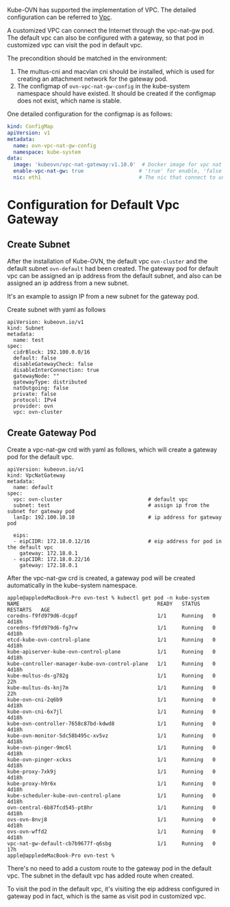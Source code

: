 
Kube-OVN has supported the implementation of VPC. The detailed configuration can be referred to 
[Vpc](https://github.com/kubeovn/kube-ovn/blob/master/docs/vpc.md).

A customized VPC can connect the Internet through the vpc-nat-gw pod. The default vpc can also be configured with a gateway, so that pod in customized vpc can visit the pod in default vpc.

The precondition should be matched in the environment:
1. The multus-cni and macvlan cni should be installed, which is used for creating an attachment network for the gateway pod.
2. The configmap of `ovn-vpc-nat-gw-config` in the kube-system namespace should have existed. It should be created if the configmap does not exist, which name is stable.

One detailed configuration for the configmap is as follows:

```yaml
kind: ConfigMap
apiVersion: v1
metadata:
  name: ovn-vpc-nat-gw-config
  namespace: kube-system
data:
  image: 'kubeovn/vpc-nat-gateway:v1.10.0'  # Docker image for vpc nat gateway
  enable-vpc-nat-gw: true                  # 'true' for enable, 'false' for disable
  nic: eth1                                # The nic that connect to underlay network, use as the 'master' for macvlan
```

# Configuration for Default Vpc Gateway
## Create Subnet
After the installation of Kube-OVN, the default vpc 
`ovn-cluster` and the default subnet `ovn-default` had been created. The gateway pod for default vpc can be assigned an ip address from the default subnet, and also can be assigned an ip address from a new subnet.

It's an example to assign IP from a new subnet for the gateway pod.

Create subnet with yaml as follows

```
apiVersion: kubeovn.io/v1
kind: Subnet
metadata:
  name: test
spec:
  cidrBlock: 192.100.0.0/16
  default: false
  disableGatewayCheck: false
  disableInterConnection: true
  gatewayNode: ""
  gatewayType: distributed
  natOutgoing: false
  private: false
  protocol: IPv4
  provider: ovn
  vpc: ovn-cluster
```

## Create Gateway Pod
Create a vpc-nat-gw crd with yaml as follows, which will create a gateway pod for the default vpc.

```
apiVersion: kubeovn.io/v1
kind: VpcNatGateway
metadata:
  name: default
spec:
  vpc: ovn-cluster                            # default vpc
  subnet: test                                # assign ip from the subnet for gateway pod
  lanIp: 192.100.10.10                        # ip address for gateway pod

  eips:
  - eipCIDR: 172.18.0.12/16                   # eip address for pod in the default vpc
    gateway: 172.18.0.1
  - eipCIDR: 172.18.0.22/16
    gateway: 172.18.0.1
```

After the vpc-nat-gw crd is created, a gateway pod will be created automatically in the kube-system namespace.

```
apple@appledeMacBook-Pro ovn-test % kubectl get pod -n kube-system
NAME                                             READY   STATUS    RESTARTS   AGE
coredns-f9fd979d6-dcppf                          1/1     Running   0          4d18h
coredns-f9fd979d6-fg7rw                          1/1     Running   0          4d18h
etcd-kube-ovn-control-plane                      1/1     Running   0          4d18h
kube-apiserver-kube-ovn-control-plane            1/1     Running   0          4d18h
kube-controller-manager-kube-ovn-control-plane   1/1     Running   0          4d18h
kube-multus-ds-g782g                             1/1     Running   0          22h
kube-multus-ds-knj7m                             1/1     Running   0          22h
kube-ovn-cni-2q6b9                               1/1     Running   0          4d18h
kube-ovn-cni-6x7jl                               1/1     Running   0          4d18h
kube-ovn-controller-7658c87bd-kdwd8              1/1     Running   0          4d18h
kube-ovn-monitor-5dc58b495c-xv5vz                1/1     Running   0          4d18h
kube-ovn-pinger-9mc6l                            1/1     Running   0          4d18h
kube-ovn-pinger-xckxs                            1/1     Running   0          4d18h
kube-proxy-7xk9j                                 1/1     Running   0          4d18h
kube-proxy-h9r6x                                 1/1     Running   0          4d18h
kube-scheduler-kube-ovn-control-plane            1/1     Running   0          4d18h
ovn-central-6b87fcd545-pt8hr                     1/1     Running   0          4d18h
ovs-ovn-8nvj8                                    1/1     Running   0          4d18h
ovs-ovn-wffd2                                    1/1     Running   0          4d18h
vpc-nat-gw-default-cb7b9677f-q6sbg               1/1     Running   0          17h
apple@appledeMacBook-Pro ovn-test %
```

There's no need to add a custom route to the gateway pod in the default vpc. The subnet in the default vpc has added route when created.

To visit the pod in the default vpc, it's visiting the eip address configured in gateway pod in fact, which is the same as visit pod in customized vpc.
